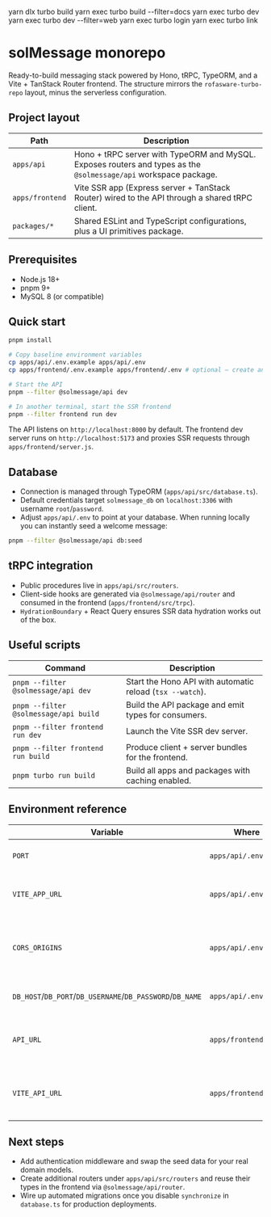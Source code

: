 yarn dlx turbo build
yarn exec turbo build --filter=docs
yarn exec turbo dev
yarn exec turbo dev --filter=web
yarn exec turbo login
yarn exec turbo link

# solMessage monorepo

Ready-to-build messaging stack powered by Hono, tRPC, TypeORM, and a Vite + TanStack Router frontend. The structure mirrors the `rofasware-turbo-repo` layout, minus the serverless configuration.

## Project layout

| Path            | Description                                                                                                      |
| --------------- | ---------------------------------------------------------------------------------------------------------------- |
| `apps/api`      | Hono + tRPC server with TypeORM and MySQL. Exposes routers and types as the `@solmessage/api` workspace package. |
| `apps/frontend` | Vite SSR app (Express server + TanStack Router) wired to the API through a shared tRPC client.                   |
| `packages/*`    | Shared ESLint and TypeScript configurations, plus a UI primitives package.                                       |

## Prerequisites

- Node.js 18+
- pnpm 9+
- MySQL 8 (or compatible)

## Quick start

```bash
pnpm install

# Copy baseline environment variables
cp apps/api/.env.example apps/api/.env
cp apps/frontend/.env.example apps/frontend/.env # optional – create and set VITE_API_URL if you need overrides

# Start the API
pnpm --filter @solmessage/api dev

# In another terminal, start the SSR frontend
pnpm --filter frontend run dev
```

The API listens on `http://localhost:8000` by default. The frontend dev server runs on `http://localhost:5173` and proxies SSR requests through `apps/frontend/server.js`.

## Database

- Connection is managed through TypeORM (`apps/api/src/database.ts`).
- Default credentials target `solmessage_db` on `localhost:3306` with username `root`/`password`.
- Adjust `apps/api/.env` to point at your database. When running locally you can instantly seed a welcome message:

```bash
pnpm --filter @solmessage/api db:seed
```

## tRPC integration

- Public procedures live in `apps/api/src/routers`.
- Client-side hooks are generated via `@solmessage/api/router` and consumed in the frontend (`apps/frontend/src/trpc`).
- `HydrationBoundary` + React Query ensures SSR data hydration works out of the box.

## Useful scripts

| Command                               | Description                                               |
| ------------------------------------- | --------------------------------------------------------- |
| `pnpm --filter @solmessage/api dev`   | Start the Hono API with automatic reload (`tsx --watch`). |
| `pnpm --filter @solmessage/api build` | Build the API package and emit types for consumers.       |
| `pnpm --filter frontend run dev`      | Launch the Vite SSR dev server.                           |
| `pnpm --filter frontend run build`    | Produce client + server bundles for the frontend.         |
| `pnpm turbo run build`                | Build all apps and packages with caching enabled.         |

## Environment reference

| Variable                                                  | Where                | Purpose                                                     |
| --------------------------------------------------------- | -------------------- | ----------------------------------------------------------- |
| `PORT`                                                    | `apps/api/.env`      | API HTTP port (defaults to `8000`).                         |
| `VITE_APP_URL`                                            | `apps/api/.env`      | Allowed CORS origin for the frontend app.                   |
| `CORS_ORIGINS`                                            | `apps/api/.env`      | Optional comma-separated origins overriding `VITE_APP_URL`. |
| `DB_HOST`/`DB_PORT`/`DB_USERNAME`/`DB_PASSWORD`/`DB_NAME` | `apps/api/.env`      | MySQL connection parameters.                                |
| `API_URL`                                                 | `apps/frontend/.env` | SSR fetch base URL used by the frontend server.             |
| `VITE_API_URL`                                            | `apps/frontend/.env` | Browser fetch base URL used by the client bundle.           |

## Next steps

- Add authentication middleware and swap the seed data for your real domain models.
- Create additional routers under `apps/api/src/routers` and reuse their types in the frontend via `@solmessage/api/router`.
- Wire up automated migrations once you disable `synchronize` in `database.ts` for production deployments.
